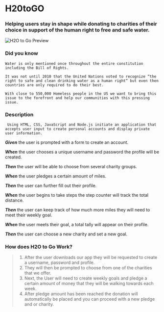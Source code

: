 # H20toGO
### Helping users stay in shape while donating to charities of their choice in support of the human right to free and safe water. 

![H2O to Go Preview](https://media.giphy.com/media/KDVVvoiCdoEiNQWmpq/giphy.gif)


### Did you know 
    Water is only mentioned once throughout the entire constitution including the Bill of Rights.

    It was not until 2010 that the United Nations voted to recognize “the right to safe and clean drinking water as a human right” but even then countries are only required to do their best.

    With close to 550,000 Homeless people in the US we want to bring this issue to the forefront and help our communities with this pressing issue.

### Description
     Using HTML, CSS, JavaScript and Node.js initiate an application that accepts user input to create personal accounts and display private user information.

**_Given_** the user is prompted with a form to create an account.

**_When_** the user chooses a unique username and password the profile will be created.

**_Then_** the user will be able to choose from several charity groups.

**_When_** the user pledges a certain amount of miles.

**_Then_** the user can further fill out their profile.

**_When_** the user begins to take steps the step counter will track the total distance.

**_Then_** the user can keep track of how much more miles they will need to meet their weekly goal.

**_When_** the user meets their goal, a total tally will appear on their profile.

**_Then_** the user can choose a new charity and set a new goal.


### How does H2O to Go Work? 

> 1. After the user downloads our app they will be requested to create a username, password and profile.
> 2. They will then be prompted to choose from one of the charities that we offer.
> 3. Next, the User will need to create weekly goals and pledge a certain amount of money that they will be walking towards each week.
> 4. After pledge amount has been reached the donation will automatically be placed and you can proceed with a new pledge and or charity.